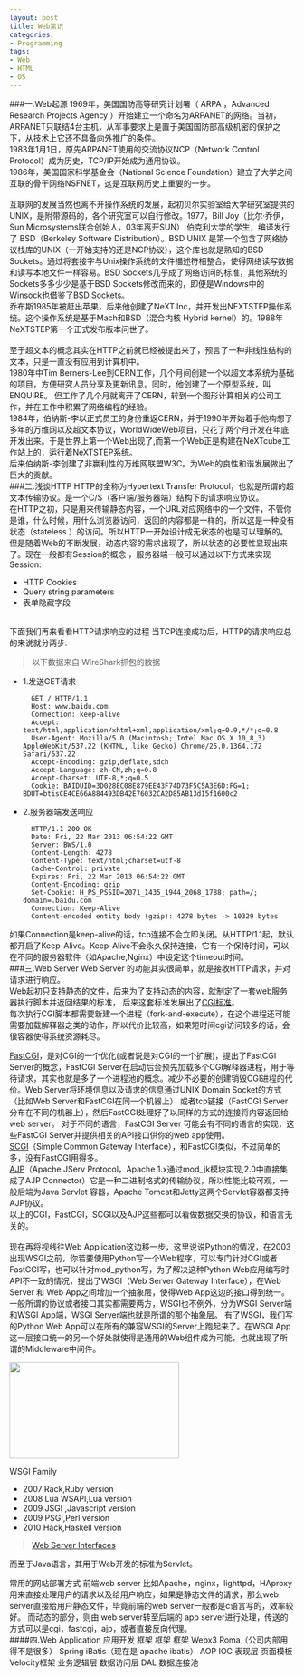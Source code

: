 ```yaml
---
layout: post
title: Web常识
categories:
- Programming
tags:
- Web
- HTML
- OS
---
```


###一.Web起源
1969年，美国国防高等研究计划署（ ARPA ，Advanced Research Projects Agency ）开始建立一个命名为ARPANET的网络。当初，ARPANET只联结4台主机，从军事要求上是置于美国国防部高级机密的保护之下，从技术上它还不具备向外推广的条件。   
1983年1月1日，原先ARPANET使用的交流协议NCP（Network Control Protocol）成为历史，TCP/IP开始成为通用协议。   
1986年，美国国家科学基金会（National Science Foundation）建立了大学之间互联的骨干网络NSFNET，这是互联网历史上重要的一步。    
<br>
互联网的发展当然也离不开操作系统的发展，起初贝尔实验室给大学研究室提供的UNIX，是附带源码的，各个研究室可以自行修改。1977，Bill Joy（比尔·乔伊，Sun Microsystems联合创始人，03年离开SUN） 伯克利大学的学生，编译发行了 BSD（Berkeley Software Distribution）。BSD UNIX 是第一个包含了网络协议栈库的UNIX（一开始支持的还是NCP协议），这个库也就是熟知的BSD Sockets。通过将套接字与Unix操作系统的文件描述符相整合，使得网络读写数据和读写本地文件一样容易。BSD Sockets几乎成了网络访问的标准，其他系统的Sockets多多少少是基于BSD Sockets修改而来的，即便是Windows中的Winsock也借鉴了BSD Sockets。   
乔布斯1985年被赶出苹果，后来他创建了NeXT.Inc，并开发出NEXTSTEP操作系统。这个操作系统是基于Mach和BSD（混合内核 Hybrid kernel）的。1988年NeXTSTEP第一个正式发布版本问世了。     
<br>
至于超文本的概念其实在HTTP之前就已经被提出来了，预言了一种非线性结构的文本，只是一直没有应用到计算机中。    
1980年中Tim Berners-Lee到CERN工作，几个月间创建一个以超文本系统为基础的项目，方便研究人员分享及更新讯息。同时，他创建了一个原型系统，叫ENQUIRE。
但工作了几个月就离开了CERN，转到一个图形计算相关的公司工作，并在工作中积累了网络编程的经验。    
1984年，伯纳斯-李以正式员工的身份重返CERN，并于1990年开始着手他构想了多年的万维网以及超文本协议，WorldWideWeb项目，只花了两个月开发在年底开发出来。于是世界上第一个Web出现了,而第一个Web正是构建在NeXTcube工作站上的，运行着NeXTSTEP系统。    
后来伯纳斯-李创建了非赢利性的万维网联盟W3C。为Web的良性和谐发展做出了巨大的贡献。
<br>
###二.浅谈HTTP
HTTP的全称为Hypertext Transfer Protocol，也就是所谓的超文本传输协议。是一个C/S（客户端/服务器端）结构下的请求响应协议。     
在HTTP之初，只是用来传输静态内容，一个URL对应网络中的一个文件，不管你是谁，什么时候，用什么浏览器访问，返回的内容都是一样的，所以这是一种没有状态（stateless ）的访问。所以HTTP一开始设计成无状态的也是可以理解的。     
但是随着Web的不断发展，动态内容的需求出现了，所以状态的必要性显现出来了。现在一般都有Session的概念 ，服务器端一般可以通过以下方式来实现Session:

- HTTP Cookies
- Query string parameters
- 表单隐藏字段

     
<br>
下面我们再来看看HTTP请求响应的过程
当TCP连接成功后，HTTP的请求响应总的来说就分两步:

>以下数据来自 WireShark抓包的数据

- 1.发送GET请求

		GET / HTTP/1.1
		Host: www.baidu.com
		Connection: keep-alive
		Accept: text/html,application/xhtml+xml,application/xml;q=0.9,*/*;q=0.8
		User-Agent: Mozilla/5.0 (Macintosh; Intel Mac OS X 10_8_3) AppleWebKit/537.22 (KHTML, like Gecko) Chrome/25.0.1364.172 Safari/537.22
		Accept-Encoding: gzip,deflate,sdch
		Accept-Language: zh-CN,zh;q=0.8
		Accept-Charset: UTF-8,*;q=0.5
		Cookie: BAIDUID=3D028EC08E879EE43F74D73F5C5A3E6D:FG=1; BDUT=btisCE4CE66A884493DB42E76032CA2D85AB13d15f1600c2

- 2.服务器端发送响应
		
		HTTP/1.1 200 OK
		Date: Fri, 22 Mar 2013 06:54:22 GMT
		Server: BWS/1.0
		Content-Length: 4278
		Content-Type: text/html;charset=utf-8
		Cache-Control: private
		Expires: Fri, 22 Mar 2013 06:54:22 GMT
		Content-Encoding: gzip
		Set-Cookie: H_PS_PSSID=2071_1435_1944_2068_1788; path=/; domain=.baidu.com
		Connection: Keep-Alive
		Content-encoded entity body (gzip): 4278 bytes -> 10329 bytes
      

如果Connection是keep-alive的话，tcp连接不会立即关闭。从HTTP/1.1起，默认都开启了Keep-Alive。Keep-Alive不会永久保持连接，它有一个保持时间，可以在不同的服务器软件（如Apache,Nginx）中设定这个timeout时间。
<br>
###三.Web Server
Web Server 的功能其实很简单，就是接收HTTP请求，并对请求进行响应。    
Web起初只支持静态的文件，后来为了支持动态的内容，就制定了一套web服务器执行脚本并返回结果的标准， 后来这套标准发展出了[CGI标准](http://tools.ietf.org/html/rfc3875)。    
每次执行CGI脚本都需要新建一个进程（fork-and-execute），在这个进程还可能需要加载解释器之类的动作，所以代价比较高，如果短时间cgi访问较多的话，会很容器使得系统资源耗尽。        

[FastCGI](http://www.fastcgi.com/drupal/node/6?q=node/15)，是对CGI的一个优化(或者说是对CGI的一个扩展)，提出了FastCGI Server的概念，FastCGI Server在启动后会预先加载多个CGI解释器进程，用于等待请求，其实也就是多了一个进程池的概念。减少不必要的创建销毁CGI进程的代价。Web Server将环境信息以及请求的信息通过UNIX Domain Socket的方式（比如Web Server和FastCGI在同一个机器上） 或者tcp链接（FastCGI Server分布在不同的机器上），然后FastCGI处理好了以同样的方式的连接将内容返回给web server。
对于不同的语言，FastCGI Server 可能会有不同的语言的实现，这些FastCGI Server并提供相关的API接口供你的web app使用。     
[SCGI](http://www.python.ca/scgi/protocol.txt)（Simple Common Gateway Interface），和FastCGI类似，不过简单的多，没有FastCGI用得多。       
[AJP](http://tomcat.apache.org/connectors-doc/ajp/ajpv13a.html)（Apache JServ Protocol，Apache 1.x通过mod_jk模块实现,2.0中直接集成了AJP Connector）它是一种二进制格式的传输协议，所以性能比较可观，一般后端为Java Servlet 容器，Apache Tomcat和Jetty这两个Servlet容器都支持AJP协议。      
以上的CGI，FastCGI，SCGI以及AJP这些都可以看做数据交换的协议，和语言无关的。     
<br>
现在再将视线往Web Application这边移一步，这里说说Python的情况，在2003 出现WSGI之前，你若要使用Python写一个Web程序，可以专门针对CGI或者FastCGI写，也可以针对mod_python写，为了解决这种Python Web应用编写时API不一致的情况，提出了WSGI（Web Server Gateway Interface），在Web Server 和 Web App之间增加一个抽象层，使得Web App这边的接口得到统一。一般所谓的协议或者接口其实都需要两方，WSGI也不例外，分为WSGI Server端和WSGI App端，WSGI Server端也就是所谓的那个抽象层。
有了WSGI，我们写的Python Web App可以在所有的兼容WSGI的Server上跑起来了。在WSGI App这一层接口统一的另一个好处就使得是通用的Web组件成为可能，也就出现了所谓的Middleware中间件。

<img width="300" height="170" src="http://ww4.sinaimg.cn/large/65cc0af7jw1e2zvhnjronj.jpg"/>

WSGI Family

- 2007 Rack,Ruby version
- 2008 Lua WSAPI,Lua version
- 2009 JSGI ,Javascript version
- 2009 PSGI,Perl version
- 2010 Hack,Haskell version

> [Web Server Interfaces](http://en.wikipedia.org/wiki/Template:Web_server_interfaces)

而至于Java语言，其用于Web开发的标准为Servlet。

常用的网站部署方式
前端web server 比如Apache，nginx，lighttpd，HAproxy用来直接处理用户的请求以及给用户响应，如果是静态文件的请求，那么web server直接给用户静态文件，毕竟前端的web server一般都是c语言写的，效率较好。
而动态的部分，则由 web server转至后端的 app server进行处理，传送的方式可以是cgi，fastcgi，ajp，或者直接反向代理。
<br>
####四.Web Application
应用开发
框架 框架 框架
Webx3 Roma（公司内部用得不是很多）  Spring iBatis（现在是 apache ibatis）
AOP IOC
表现层 页面模板 Velocity框架
业务逻辑层
数据访问层  DAL 数据连接池